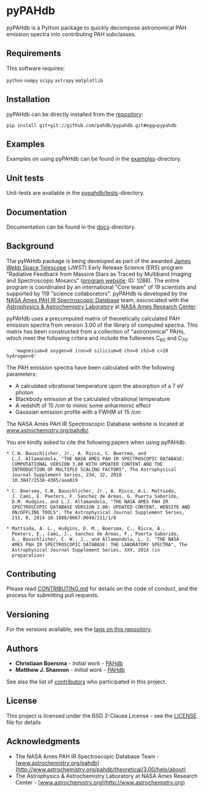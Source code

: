 # pyPAHdb

pyPAHdb is a Python package to quickly decompose astronomical PAH
emission spectra into contributing PAH subclasses.

## Requirements

This software requires:

``python``
``numpy``
``scipy``
``astropy``
``matplotlib``

## Installation

pyPAHdb can be directly installed from the
[repository](https://github.com/pahdb/pypahdb):

``pip install git+git://github.com/pahdb/pypahdb.git#egg=pypahdb``

## Examples

Examples on using pyPAHdb can be found in the
[examples](https://github.com/pahdb/pypahdb/examples/)-directory.

## Unit tests

Unit-tests are available in the
[pypahdb/tests](https://github.com/pahdb/pypahdb/pypahdb/tests/)-directory.

## Documentation

Documentation can be found in the
[docs](https://github.com/pahdb/pypahdb/docs/)-directory.

## Background

The pyPAHdb package is being developed as part of the awarded
[James Webb Space Telescope](https://www.jwst.nasa.gov/) (*JWST*)
Early Release Science (ERS) program "Radiative Feedback from Massive
Stars as Traced by Multiband Imaging and Spectroscopic Mosaics"
([program website](http://jwst-ism.org/); ID: 1288). The entire
program is coordinated by an international "Core team" of 19
scientists and supported by 119 "science collaborators". pyPAHdb is
developed by the
[NASA Ames PAH IR Spectroscopic Database](http://www.astrochemistry.org/pahdb/)
team, asscociated with the
[Astrophysics & Astrochemistry Laboratory](http://www.astrochemistry.org)
at [NASA Ames Research Center](https://www.nasa.gov/centers/ames).

pyPAHdb uses a precomputed matrix of theoretically calculated PAH
emission spectra from version 3.00 of the library of computed
spectra. This matrix has been constructed from a collection of
"astronomical" PAHs, which meet the following critera and include the
fullerenes C<sub>60</sub> and C<sub>70</sub>:

       'magnesium=0 oxygen=0 iron=0 silicium=0 chx=0 ch2=0 c>20 hydrogen>0'

The PAH emission spectra have been calculated with the following
parameters:

* A calculated vibrational temperature upon the absorption of a 7 eV
  photon
* Blackbody emission at the calculated vibrational temperature
* A redshift of 15 /cm to mimic some anharmonic effect
* Gaussian emission profile with a FWHM of 15 /cm

The NASA Ames PAH IR Spectroscopic Database website is located at
www.astrochemistry.org/pahdb/.

You are kindly asked to cite the following papers when using pyPAHdb:

    * C.W. Bauschlicher, Jr., A. Ricca, C. Boersma, and
      L.J. Allamandola, "THE NASA AMES PAH IR SPECTROSCOPIC DATABASE:
      COMPUTATIONAL VERSION 3.00 WITH UPDATED CONTENT AND THE
      INTRODUCTION OF MULTIPLE SCALING FACTORS", The Astrophysical
      Journal Supplement Series, 234, 32, 2018
      10.3847/1538-4365/aaa019

    * C. Boersma, C.W. Bauschlicher, Jr., A. Ricca, A.L. Mattioda,
      J. Cami, E. Peeters, F. Sanchez de Armas, G. Puerta Saborido,
      D.M. Hudgins, and L.J. Allamandola, "THE NASA AMES PAH IR
      SPECTROSCOPIC DATABASE VERSION 2.00: UPDATED CONTENT, WEBSITE AND
      ON/OFFLINE TOOLS", The Astrophysical Journal Supplement Series,
      211, 8, 2014 10.1088/0067-0049/211/1/8

    * Mattioda, A. L., Hudgins, D. M., Boersma, C., Ricca, A.,
      Peeters, E., Cami, J., Sanchez de Armas, F., Puerta Saborido,
      G., Bauschlicher, C. W., J., and Allamandola, L. J. "THE NASA
      AMES PAH IR SPECTROSCOPIC DATABASE: THE LABORATORY SPECTRA", The
      Astrophysical Journal Supplement Series, XXX, 201X (in
      preparation)

## Contributing

Please read [CONTRIBUTING.md](https://github.com/PAHdb/CONTRIBUTING.md)
for details on the code of conduct, and the process for submitting
pull requests.

## Versioning

For the versions available, see the
[tags on this repository](https://github.com/pahdb/pypahdb/tags).

## Authors

* **Christiaan Boersma** - *Initial work* - [PAHdb](https://github.com/pahdb)
* **Matthew J. Shannon** - *Initial work* - [PAHdb](https://github.com/pahdb)

See also the list of
[contributors](https://github.com/PAHdb/AmesPAHdbIDLSuite/contributors)
who participated in this project.

## License

This project is licensed under the BSD 3-Clause License - see the
[LICENSE](LICENSE) file for details

## Acknowledgments

* The NASA Ames PAH IR Spectroscopic Database Team -
  [www.astrochemistry.org/pahdb](http://www.astrochemistry.org/pahdb/theoretical/3.00/help/about)
* The Astrophysics & Astrochemistry Laboratory at NASA Ames Research
  Center - [www.astrochemistry.org](http://www.astrochemistry.org)
